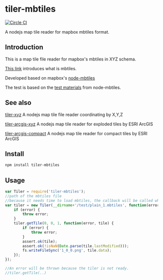 # tiler-mbtiles
[![Circle CI](https://circleci.com/gh/FuZhenn/tiler-mbtiles.svg?style=svg)](https://circleci.com/gh/FuZhenn/tiler-mbtiles)

A nodejs map tile reader for mapbox mbtiles format.

## Introduction

This is a map tile file reader for mapbox's mbtiles in XYZ schema.

[This link](https://github.com/mapbox/mbtiles-spec) introduces what is mbtiles.

Developed based on mapbox's [node-mbtiles](https://github.com/mapbox/node-mbtiles)

The test is based on the [test materials](https://github.com/mapbox/node-mbtiles/tree/master/test/fixtures) from node-mbtiles.

## See also
[tiler-xyz](https://github.com/FuZhenn/tiler-xyz)
A nodejs map tile file reader coordinating by X,Y,Z

[tiler-arcgis-xyz](https://github.com/FuZhenn/tiler-arcgis-xyz)
A nodejs map tile reader for exploded tiles by ESRI ArcGIS

[tiler-arcgis-compact](https://github.com/FuZhenn/tiler-arcgis-compact)
A nodejs map tile reader for compact tiles by ESRI ArcGIS

## Install

```bash
npm install tiler-mbtiles
```

## Usage

```javascript
var Tiler = require('tiler-mbtiles');
//path of the mbtiles file
//because it needs time to load mbtiles, the callback will be called when the tiler is ready
var tiler = new Tiler(__dirname+'/test/plain_1.mbtiles', function(error) {
    if (error) {
        throw error;
    }
    tiler.getTile(0, 0, 1, function(error, tile) {
        if (error) {
            throw error;
        }
        assert.ok(tile);        
        assert.ok(!isNaN(Date.parse(tile.lastModified)));
        fs.writeFileSync('1_0_0.png', tile.data);            
    });
});

//An error will be thrown because the tiler is not ready.
//tiler.getTile(..)
```